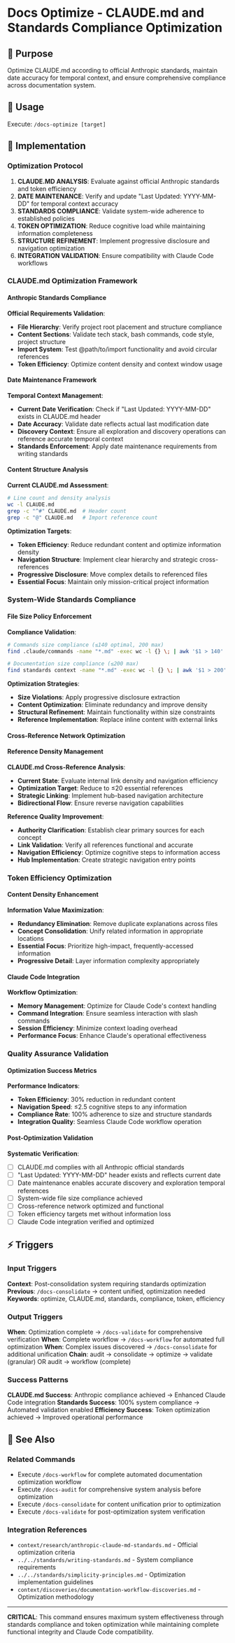 # Docs Optimize - CLAUDE.md and Standards Compliance Optimization

## 🎯 Purpose
Optimize CLAUDE.md according to official Anthropic standards, maintain date accuracy for temporal context, and ensure comprehensive compliance across documentation system.

## 🚀 Usage
Execute: `/docs-optimize [target]`

## 🔧 Implementation

### Optimization Protocol
1. **CLAUDE.MD ANALYSIS**: Evaluate against official Anthropic standards and token efficiency
2. **DATE MAINTENANCE**: Verify and update "Last Updated: YYYY-MM-DD" for temporal context accuracy
3. **STANDARDS COMPLIANCE**: Validate system-wide adherence to established policies
4. **TOKEN OPTIMIZATION**: Reduce cognitive load while maintaining information completeness
5. **STRUCTURE REFINEMENT**: Implement progressive disclosure and navigation optimization
6. **INTEGRATION VALIDATION**: Ensure compatibility with Claude Code workflows

### CLAUDE.md Optimization Framework

#### Anthropic Standards Compliance
**Official Requirements Validation**:
- **File Hierarchy**: Verify project root placement and structure compliance
- **Content Sections**: Validate tech stack, bash commands, code style, project structure
- **Import System**: Test @path/to/import functionality and avoid circular references
- **Token Efficiency**: Optimize content density and context window usage

#### Date Maintenance Framework
**Temporal Context Management**:
- **Current Date Verification**: Check if "Last Updated: YYYY-MM-DD" exists in CLAUDE.md header
- **Date Accuracy**: Validate date reflects actual last modification date
- **Discovery Context**: Ensure all exploration and discovery operations can reference accurate temporal context
- **Standards Enforcement**: Apply date maintenance requirements from writing standards

#### Content Structure Analysis
**Current CLAUDE.md Assessment**:
```bash
# Line count and density analysis
wc -l CLAUDE.md
grep -c "^#" CLAUDE.md  # Header count
grep -c "@" CLAUDE.md   # Import reference count
```

**Optimization Targets**:
- **Token Efficiency**: Reduce redundant content and optimize information density
- **Navigation Structure**: Implement clear hierarchy and strategic cross-references
- **Progressive Disclosure**: Move complex details to referenced files
- **Essential Focus**: Maintain only mission-critical project information

### System-Wide Standards Compliance

#### File Size Policy Enforcement
**Compliance Validation**:
```bash
# Commands size compliance (≤140 optimal, 200 max)
find .claude/commands -name "*.md" -exec wc -l {} \; | awk '$1 > 140'

# Documentation size compliance (≤200 max)
find standards context -name "*.md" -exec wc -l {} \; | awk '$1 > 200'
```

**Optimization Strategies**:
- **Size Violations**: Apply progressive disclosure extraction
- **Content Optimization**: Eliminate redundancy and improve density
- **Structural Refinement**: Maintain functionality within size constraints
- **Reference Implementation**: Replace inline content with external links

#### Cross-Reference Network Optimization

#### Reference Density Management
**CLAUDE.md Cross-Reference Analysis**:
- **Current State**: Evaluate internal link density and navigation efficiency
- **Optimization Target**: Reduce to ≤20 essential references
- **Strategic Linking**: Implement hub-based navigation architecture
- **Bidirectional Flow**: Ensure reverse navigation capabilities

**Reference Quality Improvement**:
- **Authority Clarification**: Establish clear primary sources for each concept
- **Link Validation**: Verify all references functional and accurate
- **Navigation Efficiency**: Optimize cognitive steps to information access
- **Hub Implementation**: Create strategic navigation entry points

### Token Efficiency Optimization

#### Content Density Enhancement
**Information Value Maximization**:
- **Redundancy Elimination**: Remove duplicate explanations across files
- **Concept Consolidation**: Unify related information in appropriate locations
- **Essential Focus**: Prioritize high-impact, frequently-accessed information
- **Progressive Detail**: Layer information complexity appropriately

#### Claude Code Integration
**Workflow Optimization**:
- **Memory Management**: Optimize for Claude Code's context handling
- **Command Integration**: Ensure seamless interaction with slash commands
- **Session Efficiency**: Minimize context loading overhead
- **Performance Focus**: Enhance Claude's operational effectiveness

### Quality Assurance Validation

#### Optimization Success Metrics
**Performance Indicators**:
- **Token Efficiency**: 30% reduction in redundant content
- **Navigation Speed**: ≤2.5 cognitive steps to any information
- **Compliance Rate**: 100% adherence to size and structure standards
- **Integration Quality**: Seamless Claude Code workflow operation

#### Post-Optimization Validation
**Systematic Verification**:
- [ ] CLAUDE.md complies with all Anthropic official standards
- [ ] "Last Updated: YYYY-MM-DD" header exists and reflects current date
- [ ] Date maintenance enables accurate discovery and exploration temporal references
- [ ] System-wide file size compliance achieved
- [ ] Cross-reference network optimized and functional
- [ ] Token efficiency targets met without information loss
- [ ] Claude Code integration verified and optimized

## ⚡ Triggers

### Input Triggers
**Context**: Post-consolidation system requiring standards optimization
**Previous**: `/docs-consolidate` → content unified, optimization needed
**Keywords**: optimize, CLAUDE.md, standards, compliance, token, efficiency

### Output Triggers
**When**: Optimization complete → `/docs-validate` for comprehensive verification
**When**: Complete workflow → `/docs-workflow` for automated full optimization
**When**: Complex issues discovered → `/docs-consolidate` for additional unification
**Chain**: audit → consolidate → optimize → validate (granular) OR audit → workflow (complete)

### Success Patterns
**CLAUDE.md Success**: Anthropic compliance achieved → Enhanced Claude Code integration
**Standards Success**: 100% system compliance → Automated validation enabled
**Efficiency Success**: Token optimization achieved → Improved operational performance

## 🔗 See Also

### Related Commands
- Execute `/docs-workflow` for complete automated documentation optimization workflow
- Execute `/docs-audit` for comprehensive system analysis before optimization
- Execute `/docs-consolidate` for content unification prior to optimization
- Execute `/docs-validate` for post-optimization system verification

### Integration References
- `context/research/anthropic-claude-md-standards.md` - Official optimization criteria
- `../../standards/writing-standards.md` - System compliance requirements
- `../../standards/simplicity-principles.md` - Optimization implementation guidelines
- `context/discoveries/documentation-workflow-discoveries.md` - Optimization methodology

---

**CRITICAL**: This command ensures maximum system effectiveness through standards compliance and token optimization while maintaining complete functional integrity and Claude Code compatibility.
